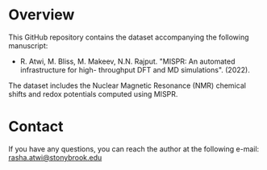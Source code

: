 # Overview

This GitHub repository contains the dataset accompanying the following manuscript:
* R. Atwi, M. Bliss, M. Makeev, N.N. Rajput. "MISPR: An automated infrastructure for high- throughput DFT and MD simulations". (2022). 

The dataset includes the Nuclear Magnetic Resonance (NMR) chemical shifts and redox potentials computed using MISPR. 

# Contact 
If you have any questions, you can reach the author at the following e-mail:
rasha.atwi@stonybrook.edu